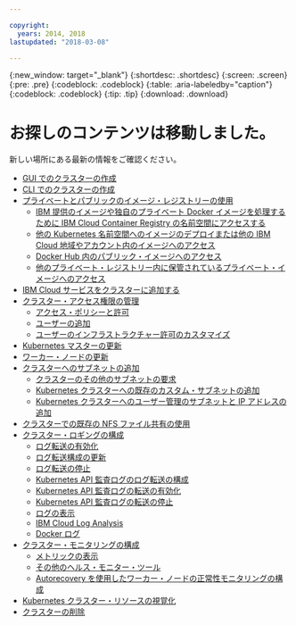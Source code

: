 ```yaml
---

copyright:
  years: 2014, 2018
lastupdated: "2018-03-08"

---
```


{:new_window: target="_blank"}
{:shortdesc: .shortdesc}
{:screen: .screen}
{:pre: .pre}
{:codeblock: .codeblock}
{:table: .aria-labeledby="caption"}
{:codeblock: .codeblock}
{:tip: .tip}
{:download: .download}


# お探しのコンテンツは移動しました。

新しい場所にある最新の情報をご確認ください。
- [GUI でのクラスターの作成](cs_clusters.html#clusters_ui)
- [CLI でのクラスターの作成](cs_clusters.html#clusters_cli)
- [プライベートとパブリックのイメージ・レジストリーの使用](cs_images.html#images)
    - [IBM 提供のイメージや独自のプライベート Docker イメージを処理するために IBM Cloud Container Registry の名前空間にアクセスする](cs_images.html#namespace)
    - [他の Kubernetes 名前空間へのイメージのデプロイまたは他の IBM Cloud 地域やアカウント内のイメージへのアクセス](cs_images.html#other)
    - [Docker Hub 内のパブリック・イメージへのアクセス](cs_images.html#dockerhub)
    - [他のプライベート・レジストリー内に保管されているプライベート・イメージへのアクセス](cs_images.html#private_images)
- [IBM Cloud サービスをクラスターに追加する](cs_integrations.html#adding_cluster)
- [クラスター・アクセス権限の管理](cs_users.html)
    - [アクセス・ポリシーと許可](cs_users.html#access_policies)
    - [ユーザーの追加](cs_users.html#add_users)
    - [ユーザーのインフラストラクチャー許可のカスタマイズ](cs_users.html#infra_access)
- [Kubernetes マスターの更新](cs_cluster_update.html#master)
- [ワーカー・ノードの更新](cs_cluster_update.html#worker_node)
- [クラスターへのサブネットの追加](cs_subnets.html#subnets)
    - [クラスターのその他のサブネットの要求](cs_subnets.html#request)
    - [Kubernetes クラスターへの既存のカスタム・サブネットの追加](cs_subnets.html#custom)
    - [Kubernetes クラスターへのユーザー管理のサブネットと IP アドレスの追加](cs_subnets.html#user_managed)
- [クラスターでの既存の NFS ファイル共有の使用](cs_storage.html#existing)
- [クラスター・ロギングの構成](cs_health.html#logging)
    - [ログ転送の有効化](cs_health.html#logging)
    - [ログ転送構成の更新](cs_health.html#logging)
    - [ログ転送の停止](cs_health.html#log_sources_delete)
    - [Kubernetes API 監査ログのログ転送の構成](cs_health.html#app_forward)
    - [Kubernetes API 監査ログの転送の有効化](cs_health.html#audit_enable)
    - [Kubernetes API 監査ログの転送の停止](cs_health.html#audit_delete)
    - [ログの表示](cs_health.html#view_logs)
    - [IBM Cloud Log Analysis](cs_health.html#view_logs_k8s)
    - [Docker ログ](cs_health.html#view_logs_docker)
- [クラスター・モニタリングの構成](cs_health.html#monitoring)
    - [メトリックの表示](cs_health.html#view_metrics)
    - [その他のヘルス・モニター・ツール](cs_health.html#health_tools)
    - [Autorecovery を使用したワーカー・ノードの正常性モニタリングの構成](cs_health.html#autorecovery)
- [Kubernetes クラスター・リソースの視覚化](cs_integrations.html#weavescope)
- [クラスターの削除](cs_clusters.html#remove)
